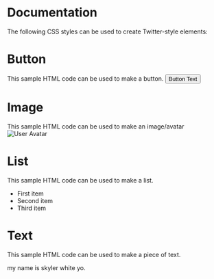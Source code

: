 # Documentation
The following CSS styles can be used to create Twitter-style elements:

# Button
This sample HTML code can be used to make a button.
<button class="button">Button Text</button>

# Image
This sample HTML code can be used to make an image/avatar
<img src="avatar.jpg" alt="User Avatar" class="avatar">

# List
This sample HTML code can be used to make a list.
<ul class="list">
  <li>First item</li>
  <li>Second item</li>
  <li>Third item</li>
</ul>

# Text
This sample HTML code can be used to make a piece of text.
<p class="text">my name is skyler white yo.</p>
